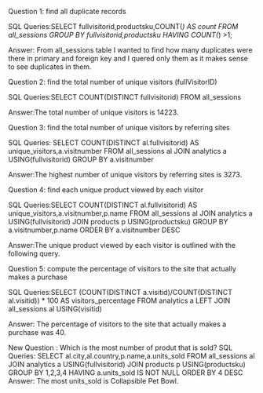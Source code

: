Question 1: find all duplicate records

SQL Queries:SELECT fullvisitorid,productsku,COUNT(*) AS count
FROM all_sessions
GROUP BY fullvisitorid,productsku
HAVING COUNT(*) >1;

Answer: From all_sessions table I wanted to find how many duplicates were there in primary and foreign key and I quered only them as it makes sense to see duplicates in them.



Question 2: find the total number of unique visitors (fullVisitorID)

SQL Queries:SELECT COUNT(DISTINCT fullvisitorid)
            FROM all_sessions

Answer:The total number of unique visitors is 14223.



Question 3: find the total number of unique visitors by referring sites 

SQL Queries: SELECT COUNT(DISTINCT al.fullvisitorid) AS unique_visitors,a.visitnumber
           FROM all_sessions al
           JOIN analytics a USING(fullvisitorid)
           GROUP BY a.visitnumber

Answer:The highest number of unique visitors by referring sites is 3273.



Question 4: find each unique product viewed by each visitor

SQL Queries:SELECT COUNT(DISTINCT al.fullvisitorid) AS unique_visitors,a.visitnumber,p.name
FROM all_sessions al
JOIN analytics a USING(fullvisitorid)
JOIN products p USING(productsku)
GROUP BY a.visitnumber,p.name
ORDER BY a.visitnumber DESC

Answer:The unique product viewed by each visitor is outlined with the following query.



Question 5: compute the percentage of visitors to the site that actually makes a purchase

SQL Queries:SELECT (COUNT(DISTINCT a.visitid)/COUNT(DISTINCT al.visitid)) * 100 AS visitors_percentage
FROM analytics a
LEFT  JOIN all_sessions al USING(visitid)

Answer: The percentage of visitors to the site that actually makes a purchase was 40.

New Question : Which is the most number of produt that is sold?
SQL Queries:  SELECT al.city,al.country,p.name,a.units_sold
              FROM all_sessions al
               JOIN analytics a USING(fullvisitorid)
              JOIN products p USING(productsku)
               GROUP BY 1,2,3,4
              HAVING a.units_sold IS NOT NULL
              ORDER BY 4 DESC
Answer: The most units_sold is Collapsible Pet Bowl.
